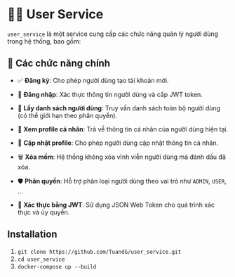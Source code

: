 # 🧑‍💻 User Service

`user_service` là một service cung cấp các chức năng quản lý người dùng trong hệ thống, bao gồm:


## 🔧 Các chức năng chính

- ✅ **Đăng ký**: Cho phép người dùng tạo tài khoản mới.
- 🔐 **Đăng nhập**: Xác thực thông tin người dùng và cấp JWT token.
- 👥 **Lấy danh sách người dùng**: Truy vấn danh sách toàn bộ người dùng (có thể giới hạn theo phân quyền).
- 🙋 **Xem profile cá nhân**: Trả về thông tin cá nhân của người dùng hiện tại.
- 📝 **Cập nhật profile**: Cho phép người dùng cập nhật thông tin cá nhân.

- 🗑️ **Xóa mềm**: Hệ thống không xóa vĩnh viễn người dùng mà đánh dấu đã xóa.

- 🛡️ **Phân quyền**: Hỗ trợ phân loại người dùng theo vai trò như `ADMIN`, `USER`, ...
- 🔑 **Xác thực bằng JWT**: Sử dụng JSON Web Token cho quá trình xác thực và ủy quyền.

## Installation
1. ```git clone https://github.com/TuandG/user_service.git```
2. ```cd user_service```
3. ```docker-compose up --build```

